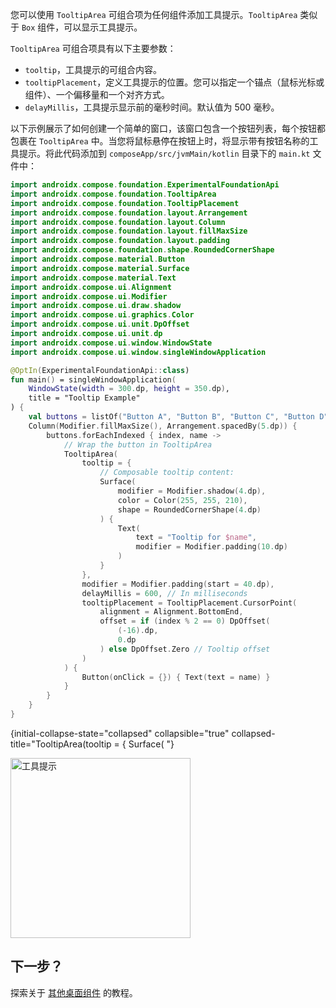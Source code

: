 [//]: # (title: 工具提示)

您可以使用 `TooltipArea` 可组合项为任何组件添加工具提示。`TooltipArea` 类似于 `Box` 组件，可以显示工具提示。

`TooltipArea` 可组合项具有以下主要参数：

*   `tooltip`，工具提示的可组合内容。
*   `tooltipPlacement`，定义工具提示的位置。您可以指定一个锚点（鼠标光标或组件）、一个偏移量和一个对齐方式。
*   `delayMillis`，工具提示显示前的毫秒时间。默认值为 500 毫秒。

以下示例展示了如何创建一个简单的窗口，该窗口包含一个按钮列表，每个按钮都包裹在 `TooltipArea` 中。当您将鼠标悬停在按钮上时，将显示带有按钮名称的工具提示。将此代码添加到 `composeApp/src/jvmMain/kotlin` 目录下的 `main.kt` 文件中：

```kotlin
import androidx.compose.foundation.ExperimentalFoundationApi
import androidx.compose.foundation.TooltipArea
import androidx.compose.foundation.TooltipPlacement
import androidx.compose.foundation.layout.Arrangement
import androidx.compose.foundation.layout.Column
import androidx.compose.foundation.layout.fillMaxSize
import androidx.compose.foundation.layout.padding
import androidx.compose.foundation.shape.RoundedCornerShape
import androidx.compose.material.Button
import androidx.compose.material.Surface
import androidx.compose.material.Text
import androidx.compose.ui.Alignment
import androidx.compose.ui.Modifier
import androidx.compose.ui.draw.shadow
import androidx.compose.ui.graphics.Color
import androidx.compose.ui.unit.DpOffset
import androidx.compose.ui.unit.dp
import androidx.compose.ui.window.WindowState
import androidx.compose.ui.window.singleWindowApplication

@OptIn(ExperimentalFoundationApi::class)
fun main() = singleWindowApplication(
    WindowState(width = 300.dp, height = 350.dp),
    title = "Tooltip Example"
) {
    val buttons = listOf("Button A", "Button B", "Button C", "Button D", "Button E", "Button F")
    Column(Modifier.fillMaxSize(), Arrangement.spacedBy(5.dp)) {
        buttons.forEachIndexed { index, name ->
            // Wrap the button in TooltipArea
            TooltipArea(
                tooltip = {
                    // Composable tooltip content:
                    Surface(
                        modifier = Modifier.shadow(4.dp),
                        color = Color(255, 255, 210),
                        shape = RoundedCornerShape(4.dp)
                    ) {
                        Text(
                            text = "Tooltip for $name",
                            modifier = Modifier.padding(10.dp)
                        )
                    }
                },
                modifier = Modifier.padding(start = 40.dp),
                delayMillis = 600, // In milliseconds
                tooltipPlacement = TooltipPlacement.CursorPoint(
                    alignment = Alignment.BottomEnd,
                    offset = if (index % 2 == 0) DpOffset(
                        (-16).dp,
                        0.dp
                    ) else DpOffset.Zero // Tooltip offset
                )
            ) {
                Button(onClick = {}) { Text(text = name) }
            }
        }
    }
}
```
{initial-collapse-state="collapsed" collapsible="true" collapsed-title="TooltipArea(tooltip = { Surface( "}

<img src="compose-desktop-tooltips.animated.gif" alt="工具提示" width="288" preview-src="compose-desktop-tooltips.png"/>

## 下一步？

探索关于 [其他桌面组件](https://github.com/JetBrains/compose-multiplatform/tree/master/tutorials#desktop) 的教程。